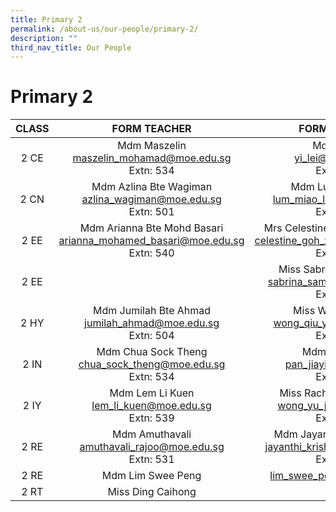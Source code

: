 ```yaml
---
title: Primary 2
permalink: /about-us/our-people/primary-2/
description: ""
third_nav_title: Our People
---
```

# Primary 2

| CLASS |                                      FORM TEACHER                                      |                               FORM TEACHER                               |
|:-----:|:--------------------------------------------------------------------------------------:|:------------------------------------------------------------------------:|
|  2 CE |Mdm Maszelin<br>[maszelin_mohamad@moe.edu.sg](mailto:maszelin_mohamad@moe.edu.sg)<br>Extn: 534             |Mdm Yi Lei<br>[yi_lei@moe.edu.sg](mailto:yi_lei@moe.edu.sg)<br>Extn: 510    |
|  2 CN |Mdm Azlina Bte Wagiman<br>[azlina_wagiman@moe.edu.sg](mailto:azlina_wagiman@moe.edu.sg)<br>Extn: 501             | Mdm Lum Miao Ling<br>[lum_miao_ling@moe.edu.sg](mailto:lum_miao_ling@moe.edu.sg)<br>Extn: 532          |
|  2 EE |Mdm Arianna Bte Mohd Basari<br>[arianna_mohamed_basari@moe.edu.sg](mailto:arianna_mohamed_basari@moe.edu.sg)<br>Extn: 540       | Mrs Celestine Liu (Goh Xuewei)<br>[celestine_goh_xuewei@moe.edu.sg](mailto:celestine_goh_xuewei@moe.edu.sg)<br>Extn: 542 |
|  2 EE |                                                                                        | Miss Sabrina Bte Samsuri<br>[sabrina_samsuri@moe.edu.sg](mailto:sabrina_samsuri@moe.edu.sg)<br>Extn: 505            |
|  2 HY | Mdm Jumilah Bte Ahmad<br>[jumilah_ahmad@moe.edu.sg](mailto:jumilah_ahmad@moe.edu.sg)<br>Extn: 504 |Miss Wong Qiu Yan<br>[wong_qiu_yan@moe.edu.sg](mailto:wong_qiu_yan@moe.edu.sg)<br>Extn: 540 |
|  2 IN | Mdm Chua Sock Theng<br>[chua_sock_theng@moe.edu.sg](mailto:chua_sock_theng@moe.edu.sg)<br>Extn: 534        |  Mdm Pan Jia Yi<br>[pan_jiayi@moe.edu.sg](mailto:pan_jiayi@moe.edu.sg)<br>Extn: 506    |
|  2 IY |  Mdm Lem Li Kuen<br>[lem_li_kuen@moe.edu.sg](mailto:lem_li_kuen@moe.edu.sg)<br>Extn: 539         |       Miss Rachel Wong Yu Jia<br>[wong_yu_jia@moe.edu.sg](mailto:wong_yu_jia@moe.edu.sg)<br>Extn: 532       |
|  2 RE |Mdm Amuthavali<br>[amuthavali_rajoo@moe.edu.sg](mailto:amuthavali_rajoo@moe.edu.sg)<br>Extn: 531                 |Mdm Jayanthi d/o Krishnan<br>[jayanthi_krishnan@moe.edu.sg](mailto:jayanthi_krishnan@moe.edu.sg)<br>Extn: 507 |
|2 RE| Mdm Lim Swee Peng|[lim_swee_peng@moe.edu.sg](mailto:lim_swee_peng@moe.edu.sg)|Extn: 502
|2 RT|Miss Ding Caihong|